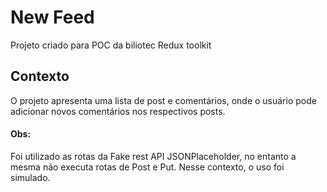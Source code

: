 # New Feed
Projeto criado para POC da biliotec Redux toolkit

## Contexto
O projeto apresenta uma lista de post e comentários, onde o usuário pode adicionar novos comentários nos respectivos posts.

#### Obs:
Foi utilizado as rotas da Fake rest API JSONPlaceholder, no entanto a mesma não executa rotas de Post e Put. Nesse contexto, o uso foi simulado.




